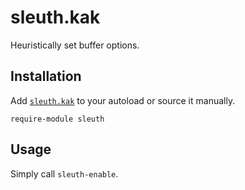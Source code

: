 # sleuth.kak

Heuristically set buffer options.

[Kakoune]: https://kakoune.org

## Installation

Add [`sleuth.kak`](rc/sleuth.kak) to your autoload or source it manually.

``` kak
require-module sleuth
```

## Usage

Simply call `sleuth-enable`.
